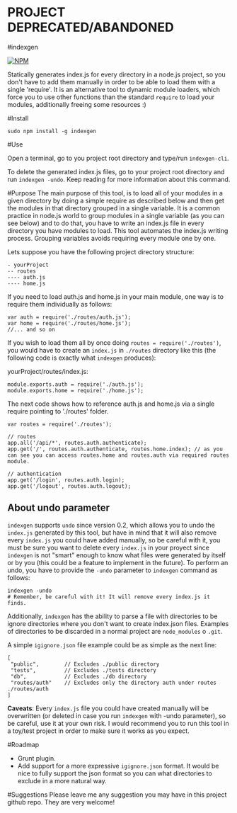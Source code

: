 # PROJECT DEPRECATED/ABANDONED
#indexgen

[![NPM](https://nodei.co/npm/indexgen.png?downloads=true)](https://nodei.co/npm/indexgen/)

Statically generates index.js for every directory in a node.js project, so you don't have to add them manually in order to be able to load them with a single 'require'.
It is an alternative tool to dynamic module loaders, which force you to use other functions than the standard `require` to load your modules, additionally freeing some resources :)

#Install
```
sudo npm install -g indexgen
```

#Use

Open a terminal, go to you project root directory and type/run `indexgen-cli`.

To delete the generated index.js files, go to your project root directory and run `indexgen -undo`. Keep reading for more information about this command.


#Purpose
The main purpose of this tool, is to load all of your modules in a given directory by doing a simple require as described below and then get the modules in that directory grouped in a single variable. It is a common practice in node.js world to group modules in a single variable (as you can see below) and to do that, you have to write an index.js file in every directory you have modules to load. This tool automates the index.js writing process. Grouping variables avoids requiring every module one by one.

Lets suppose you have the following project directory structure:
```
- yourProject
-- routes
---- auth.js
---- home.js
```
If you need to load auth.js and home.js in your main module, one way is to require them individually as follows:
```
var auth = require('./routes/auth.js');
var home = require('./routes/home.js');
//... and so on
```
If you wish to load them all by once doing `routes = require('./routes')`, you would have to create an `index.js` in `./routes` directory like this (the following code is exactly what `indexgen` produces):

yourProject/routes/index.js:

```
module.exports.auth = require('./auth.js');
module.exports.home = require('./home.js');
```
The next code shows how to reference auth.js and home.js via a single require pointing to './routes' folder.

```
var routes = require('./routes');

// routes
app.all('/api/*', routes.auth.authenticate);
app.get('/', routes.auth.authenticate, routes.home.index); // as you can see you can access routes.home and routes.auth via required routes module.

// authentication
app.get('/login', routes.auth.login);
app.get('/logout', routes.auth.logout);

```
## About undo parameter
`indexgen`  supports `undo` since version 0.2, which allows you to undo the `index.js` generated by this tool, but have in mind that it will also remove every `index.js` you could have added manually, so be careful with it, you must be sure you want to delete every `index.js` in your proyect since `indexgen` is not "smart" enough to know what files were generated by itself or by you (this could be a feature to implement in the future).
To perform an undo, you have to provide the `-undo` parameter to `indexgen` command as follows:

```
indexgen -undo
# Remember, be careful with it! It will remove every index.js it finds.
```

Additionally, `indexgen` has the ability to parse a file with directories to be ignore directories where you don't want to create index.json files. Examples of directories to be discarded in a normal project are `node_modules` o `.git`.

A simple `igignore.json` file example could be as simple as the next line: 
```
[
 "public",        // Excludes ./public directory
 "tests",         // Excludes ./tests directory
 "db",            // Excludes ./db directory
 "routes/auth"    // Excludes only the directory auth under routes ./routes/auth
]
```
**Caveats**: Every `index.js` file you could have created manually will be overwritten (or deleted in case you run `indexgen` with -undo parameter), so be careful, use it at your own risk. I would recommend you to run this tool in a toy/test project in order to make sure it works as you expect.

#Roadmap
- Grunt plugin.
- Add support for a more expressive `igignore.json` format. It would be nice to fully support the json format so you can what directories to exclude in a more natural way.

#Suggestions
Please leave me any suggestion you may have in this project github repo.
They are very welcome!
